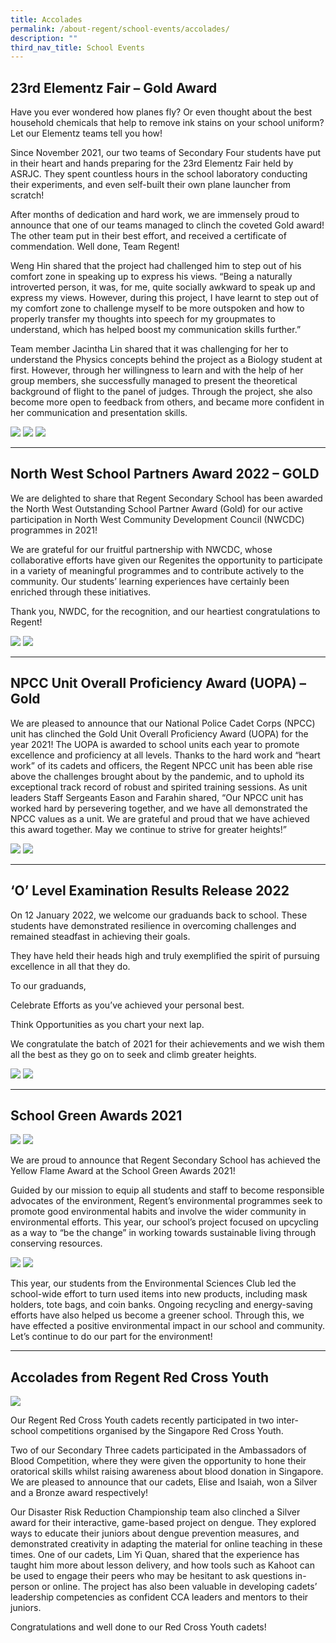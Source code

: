 ```yaml
---
title: Accolades
permalink: /about-regent/school-events/accolades/
description: ""
third_nav_title: School Events
---
```

## **23rd Elementz Fair – Gold Award**

Have you ever wondered how planes fly? Or even thought about the best household chemicals that help to remove ink stains on your school uniform? Let our Elementz teams tell you how!

Since November 2021, our two teams of Secondary Four students have put in their heart and hands preparing for the 23rd Elementz Fair held by ASRJC. They spent countless hours in the school laboratory conducting their experiments, and even self-built their own plane launcher from scratch!

After months of dedication and hard work, we are immensely proud to announce that one of our teams managed to clinch the coveted Gold award! The other team put in their best effort, and received a certificate of commendation. Well done, Team Regent!

Weng Hin shared that the project had challenged him to step out of his comfort zone in speaking up to express his views. “Being a naturally introverted person, it was, for me, quite socially awkward to speak up and express my views. However, during this project, I have learnt to step out of my comfort zone to challenge myself to be more outspoken and how to properly transfer my thoughts into speech for my groupmates to understand, which has helped boost my communication skills further.”

Team member Jacintha Lin shared that it was challenging for her to understand the Physics concepts behind the project as a Biology student at first. However, through her willingness to learn and with the help of her group members, she successfully managed to present the theoretical background of flight to the panel of judges. Through the project, she also become more open to feedback from others, and became more confident in her communication and presentation skills.

![](/images/School%20Events/Accolades/23rdElementzFair-1.jpg)
![](/images/School%20Events/Accolades/23rdElementzFair-2.jpg)
![](/images/School%20Events/Accolades/23rdElementzFair-3.jpg)

---

## **North West School Partners Award 2022 – GOLD**

We are delighted to share that Regent Secondary School has been awarded the North West Outstanding School Partner Award (Gold) for our active participation in North West Community Development Council (NWCDC) programmes in 2021!

We are grateful for our fruitful partnership with NWCDC, whose collaborative efforts have given our Regenites the opportunity to participate in a variety of meaningful programmes and to contribute actively to the community. Our students’ learning experiences have certainly been enriched through these initiatives.

Thank you, NWDC, for the recognition, and our heartiest congratulations to Regent!

![](/images/School%20Events/Accolades/NorthWestSchPartnersAward2022-2.PNG)
![](/images/School%20Events/Accolades/NorthWestSchPartnersAward2022-3.PNG)

---

## **NPCC Unit Overall Proficiency Award (UOPA) – Gold**

We are pleased to announce that our National Police Cadet Corps (NPCC) unit has clinched the Gold Unit Overall Proficiency Award (UOPA) for the year 2021! The UOPA is awarded to school units each year to promote excellence and proficiency at all levels. Thanks to the hard work and “heart work” of its cadets and officers, the Regent NPCC unit has been able rise above the challenges brought about by the pandemic, and to uphold its exceptional track record of robust and spirited training sessions. As unit leaders Staff Sergeants Eason and Farahin shared, “Our NPCC unit has worked hard by persevering together, and we have all demonstrated the NPCC values as a unit. We are grateful and proud that we have achieved this award together. May we continue to strive for greater heights!”

![](/images/School%20Events/Accolades/NPCCUOPA2021-1.jpg)
![](/images/School%20Events/Accolades/NPCCUOPA2021-2.jpg)

---

## **‘O’ Level Examination Results Release 2022**

On 12 January 2022, we welcome our graduands back to school. These students have demonstrated resilience in overcoming challenges and remained steadfast in achieving their goals.

They have held their heads high and truly exemplified the spirit of pursuing excellence in all that they do.

To our graduands,

Celebrate Efforts as you’ve achieved your personal best.

Think Opportunities as you chart your next lap.

We congratulate the batch of 2021 for their achievements and we wish them all the best as they go on to seek and climb greater heights.

![](/images/School%20Events/Accolades/OLvlResults2021-1.jpg)
![](/images/School%20Events/Accolades/OLvlResults2021-2.jpg)

---

## **School Green Awards 2021**

![](/images/School%20Events/Accolades/SchGreenAwards2021-1.jpeg)
![](/images/School%20Events/Accolades/SchGreenAwards2021-2.jpeg)

We are proud to announce that Regent Secondary School has achieved the Yellow Flame Award at the School Green Awards 2021!

Guided by our mission to equip all students and staff to become responsible advocates of the environment, Regent’s environmental programmes seek to promote good environmental habits and involve the wider community in environmental efforts. This year, our school’s project focused on upcycling as a way to “be the change” in working towards sustainable living through conserving resources.

![](/images/School%20Events/Accolades/SchGreenAwards2021-3.jpg)
![](/images/School%20Events/Accolades/SchGreenAwards2021-4.jpeg)

This year, our students from the Environmental Sciences Club led the school-wide effort to turn used items into new products, including mask holders, tote bags, and coin banks. Ongoing recycling and energy-saving efforts have also helped us become a greener school. Through this, we have effected a positive environmental impact in our school and community. Let’s continue to do our part for the environment!

---

## **Accolades from Regent Red Cross Youth**

![](/images/School%20Events/Accolades/RCY-Accolades_30-July.png)

Our Regent Red Cross Youth cadets recently participated in two inter-school competitions organised by the Singapore Red Cross Youth.

Two of our Secondary Three cadets participated in the Ambassadors of Blood Competition, where they were given the opportunity to hone their oratorical skills whilst raising awareness about blood donation in Singapore. We are pleased to announce that our cadets, Elise and Isaiah, won a Silver and a Bronze award respectively!

Our Disaster Risk Reduction Championship team also clinched a Silver award for their interactive, game-based project on dengue. They explored ways to educate their juniors about dengue prevention measures, and demonstrated creativity in adapting the material for online teaching in these times. One of our cadets, Lim Yi Quan, shared that the experience has taught him more about lesson delivery, and how tools such as Kahoot can be used to engage their peers who may be hesitant to ask questions in-person or online. The project has also been valuable in developing cadets’ leadership competencies as confident CCA leaders and mentors to their juniors.

Congratulations and well done to our Red Cross Youth cadets!